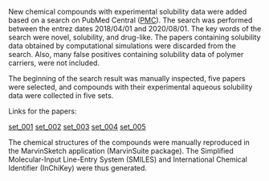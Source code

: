 
New chemical compounds with experimental solubility data were added based on a search on PubMed Central ([PMC](https://www.ncbi.nlm.nih.gov/pmc/)). The search was performed between the entrez dates 2018/04/01 and 2020/08/01. The key words of the search were novel, solubility, and drug-like. The papers containing solubility data obtained by computational simulations were discarded from the search. Also, many false positives containing solubility data of polymer carriers, were not included.

The beginning of the search result was manually inspected, five papers were selected, and compounds with their experimental aqueous solubility data were collected in five sets.

Links for the papers: 

[set_001](https://www.mdpi.com/1422-0067/20/6/1491)
[set_002](https://pubmed.ncbi.nlm.nih.gov/30565932/)
[set_003](https://doi.org/10.1002/cmdc.201900203)
[set_004](http://dx.doi.org/10.2147/IJN.S178416)
[set_005](https://pubmed.ncbi.nlm.nih.gov/30881619/)


The chemical structures of the compounds were manually reproduced in the MarvinSketch application (MarvinSuite package). The Simplified Molecular-Input Line-Entry System (SMILES) and International Chemical Identifier (InChiKey) were thus generated.

